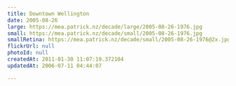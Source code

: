 ```yaml
---
title: Downtown Wellington
date: 2005-08-26
large: https://mea.patrick.nz/decade/large/2005-08-26-1976.jpg
small: https://mea.patrick.nz/decade/small/2005-08-26-1976.jpg
smallRetina: https://mea.patrick.nz/decade/small/2005-08-26-1976@2x.jpg
flickrUrl: null
photoId: null
createdAt: 2011-01-30 11:07:19.372104
updatedAt: 2006-07-11 04:44:07

---
```


